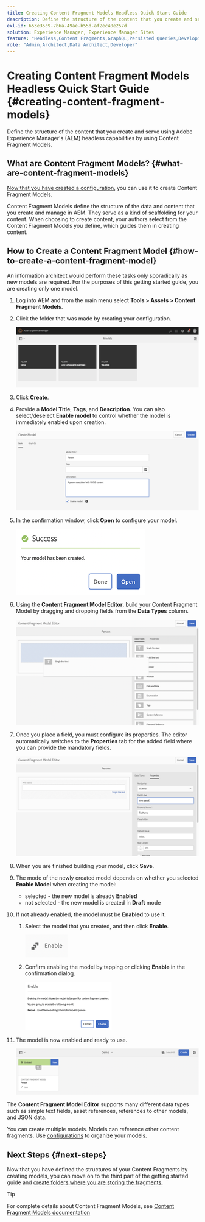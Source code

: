 ```yaml
---
title: Creating Content Fragment Models Headless Quick Start Guide
description: Define the structure of the content that you create and serve using Adobe Experience Manager's (AEM) headless capabilities by using Content Fragment Models.
exl-id: 653e35c9-7b6a-49ae-b55d-af2ec40e257d
solution: Experience Manager, Experience Manager Sites
feature: "Headless,Content Fragments,GraphQL,Persisted Queries,Developing"
role: "Admin,Architect,Data Architect,Developer"
---
```

# Creating Content Fragment Models Headless Quick Start Guide {#creating-content-fragment-models}

Define the structure of the content that you create and serve using Adobe Experience Manager's (AEM) headless capabilities by using Content Fragment Models.

## What are Content Fragment Models? {#what-are-content-fragment-models}

[Now that you have created a configuration,](create-configuration.md) you can use it to create Content Fragment Models.

Content Fragment Models define the structure of the data and content that you create and manage in AEM. They serve as a kind of scaffolding for your content. When choosing to create content, your authors select from the Content Fragment Models you define, which guides them in creating content.

## How to Create a Content Fragment Model {#how-to-create-a-content-fragment-model}

An information architect would perform these tasks only sporadically as new models are required. For the purposes of this getting started guide, you are creating only one model.

1. Log into AEM and from the main menu select **Tools > Assets > Content Fragment Models**.
1. Click the folder that was made by creating your configuration.

   ![The models folder](assets/models-folder.png)
1. Click **Create**.
1. Provide a **Model Title**, **Tags**, and **Description**. You can also select/deselect **Enable model** to control whether the model is immediately enabled upon creation.

   ![Create a model](assets/models-create.png)
1. In the confirmation window, click **Open** to configure your model.

   ![Confirmation window](assets/models-confirmation.png)
1. Using the **Content Fragment Model Editor**, build your Content Fragment Model by dragging and dropping fields from the **Data Types** column.

   ![Drag and drop fields](assets/models-drag-and-drop.png)

1. Once you place a field, you must configure its properties. The editor automatically switches to the **Properties** tab for the added field where you can provide the mandatory fields.

   ![Configure properties](assets/models-configure-properties.png)
1. When you are finished building your model, click **Save**. 

1. The mode of the newly created model depends on whether you selected **Enable Model** when creating the model:
   * selected - the new model is already **Enabled**
   * not selected - the new model is created in **Draft** mode

1. If not already enabled, the model must be **Enabled** to use it. 
   1. Select the model that you created, and then click **Enable**.

      ![Enabling the model](assets/models-enable.png)
   1. Confirm enabling the model by tapping or clicking **Enable** in the confirmation dialog.

      ![Enabling confirmation dialog](assets/models-enabling.png)
1. The model is now enabled and ready to use.

   ![Model enabled](assets/models-enabled.png)

The **Content Fragment Model Editor** supports many different data types such as simple text fields, asset references, references to other models, and JSON data.

You can create multiple models. Models can reference other content fragments. Use [configurations](create-configuration.md) to organize your models.

## Next Steps {#next-steps}

Now that you have defined the structures of your Content Fragments by creating models, you can move on to the third part of the getting started guide and [create folders where you are storing the fragments.](create-assets-folder.md)

>[!TIP]
>
>For complete details about Content Fragment Models, see [Content Fragment Models documentation](/help/assets/content-fragments/content-fragments-models.md)
